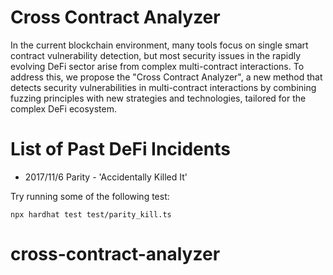 # Cross Contract Analyzer

In the current blockchain environment, many tools focus on single smart contract vulnerability detection, but most security issues in the rapidly evolving DeFi sector arise from complex multi-contract interactions. To address this, we propose the "Cross Contract Analyzer", a new method that detects security vulnerabilities in multi-contract interactions by combining fuzzing principles with new strategies and technologies, tailored for the complex DeFi ecosystem.

# List of Past DeFi Incidents
- 2017/11/6 Parity - 'Accidentally Killed It' 

Try running some of the following test:

```shell
npx hardhat test test/parity_kill.ts 
```
# cross-contract-analyzer
